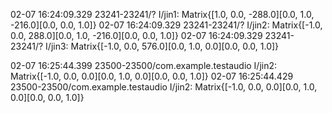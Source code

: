 02-07 16:24:09.329 23241-23241/? I/jin1: Matrix{[1.0, 0.0, -288.0][0.0, 1.0, -216.0][0.0, 0.0, 1.0]}
02-07 16:24:09.329 23241-23241/? I/jin2: Matrix{[-1.0, 0.0, 288.0][0.0, 1.0, -216.0][0.0, 0.0, 1.0]}
02-07 16:24:09.329 23241-23241/? I/jin3: Matrix{[-1.0, 0.0, 576.0][0.0, 1.0, 0.0][0.0, 0.0, 1.0]}


02-07 16:25:44.399 23500-23500/com.example.testaudio I/jin2: Matrix{[-1.0, 0.0, 0.0][0.0, 1.0, 0.0][0.0, 0.0, 1.0]}
02-07 16:25:44.429 23500-23500/com.example.testaudio I/jin2: Matrix{[-1.0, 0.0, 0.0][0.0, 1.0, 0.0][0.0, 0.0, 1.0]}